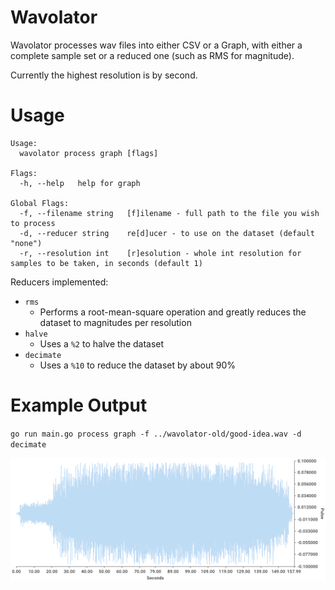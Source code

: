 # Wavolator
Wavolator processes wav files into either CSV or a Graph, with either a complete sample set or a reduced one (such as RMS for magnitude).

Currently the highest resolution is by second.

# Usage

```
Usage:
  wavolator process graph [flags]

Flags:
  -h, --help   help for graph

Global Flags:
  -f, --filename string   [f]ilename - full path to the file you wish to process
  -d, --reducer string    re[d]ucer - to use on the dataset (default "none")
  -r, --resolution int    [r]esolution - whole int resolution for samples to be taken, in seconds (default 1)
```

Reducers implemented:
* `rms`
    * Performs a root-mean-square operation and greatly reduces the dataset to  magnitudes per resolution
* `halve`
    * Uses a `%2` to halve the dataset
* `decimate`
    * Uses a  `%10` to reduce the dataset by about 90%

# Example Output

`go run main.go process graph -f ../wavolator-old/good-idea.wav -d decimate`

![](static/example.png)
